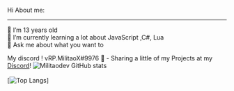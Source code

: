 Hi
About me:
***
🔭 I’m 13 years old <br>
🌱 I’m currently learning a lot about JavaScript ,C#, Lua <br>
💬 Ask me about what you want to<br>

My discord ! vRP.MilitaoX#9976
🔗 - Sharing a little of my Projects at my [Discord](https://discord.gg/cz78unW4Ye)!
![Militaodev GitHub stats](https://github-readme-stats.vercel.app/api?username=Militaodev&show_icons=true&theme=dark) <br /><br /> 
[![Top Langs](https://github-readme-stats.vercel.app/api/top-langs/?username=Militaodev&langs_count=8&theme=dark)]
